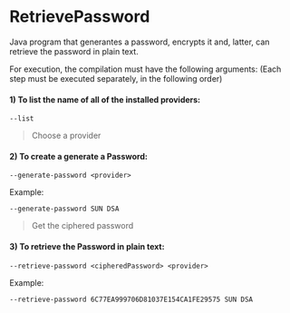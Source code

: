 # RetrievePassword
Java program that generantes a password, encrypts it and, latter, can retrieve the password in plain text.

For execution, the compilation must have the following arguments:
(Each step must be executed separately, in the following order)

#### 1) To list the name of all of the installed providers:
```
--list
```
> Choose a provider

#### 2) To create a generate a Password:
```
--generate-password <provider>
```
Example:
```
--generate-password SUN DSA
```
> Get the ciphered password

#### 3) To retrieve the Password in plain text:
```
--retrieve-password <cipheredPassword> <provider>
```
Example:
```
--retrieve-password 6C77EA999706D81037E154CA1FE29575 SUN DSA
```
